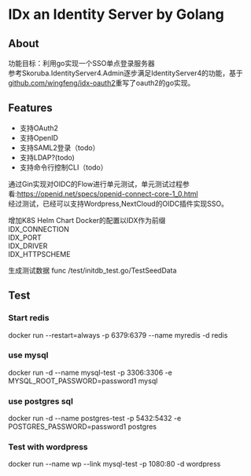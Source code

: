 
# IDx an Identity Server by Golang  

## About  

功能目标：利用go实现一个SSO单点登录服务器  
参考Skoruba.IdentityServer4.Admin逐步满足IdentityServer4的功能，基于[github.com/wingfeng/idx-oauth2](https://pkg.go.dev/github.com/wingfeng/idx-oauth2)重写了oauth2的go实现。  

## Features

* 支持OAuth2  
* 支持OpenID  
* 支持SAML2登录（todo）
* 支持LDAP?(todo)  
* 支持命令行控制CLI（todo）

通过Gin实现对OIDC的Flow进行单元测试，单元测试过程参看:<https://openid.net/specs/openid-connect-core-1_0.html>  
经过测试，已经可以支持Wordpress,NextCloud的OIDC插件实现SSO。  

增加K8S Helm Chart
Docker的配置以IDX作为前缀  
IDX_CONNECTION  
IDX_PORT  
IDX_DRIVER  
IDX_HTTPSCHEME  

生成测试数据
func /test/initdb_test.go/TestSeedData  

## Test

### Start redis  

docker run --restart=always -p 6379:6379 --name myredis -d redis  

### use mysql

docker run -d --name mysql-test -p 3306:3306 -e MYSQL_ROOT_PASSWORD=password1 mysql  

### use postgres sql  

docker run -d --name postgres-test -p 5432:5432 -e POSTGRES_PASSWORD=password1 postgres  

### Test with wordpress

docker run --name wp --link mysql-test -p 1080:80 -d wordpress  

 
